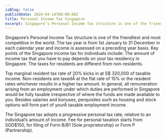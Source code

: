 ```yaml
---
isBlog: false
publishDate: 2024-04-14T00:00:00Z
title: Personal Income Tax Singapore
excerpt: Singapore’s Personal Income Tax structure is one of the friendliest and most competitive in the world. The tax year is from 1st January to 31 December in each calendar year and income is assessed on a preceding year basis.
---
```


Singapore’s Personal Income Tax structure is one of the friendliest and most competitive in the world. The tax year is from 1st January to 31 December in each calendar year and income is assessed on a preceding year basis.
Key points of the Singapore income tax for individuals include:
The amount of income tax that you have to pay depends on your tax residency in Singapore. The taxes for residents are different from non-residents.

Top marginal resident tax rate of 20% kicks in at S$ 320,000 of taxable income.
Non-residents are taxedÂ at the flat rate of 15% or the resident rates whichever results in a higher tax amount.
In general, all remuneration arising from an employment under which duties are performed in Singapore would be fully taxable irrespective of where the funds are made available to you.
Besides salaries and bonuses, perquisites such as housing and stock options will form part of yourÂ taxable employment income.

The Singapore tax adopts a progressive personal tax rate, relative to an individual’s amount of income.
Fee for personal taxation starts from SGD$150, for filing of Form B/B1 (Sole proprietorship) or Form P (Partnership).